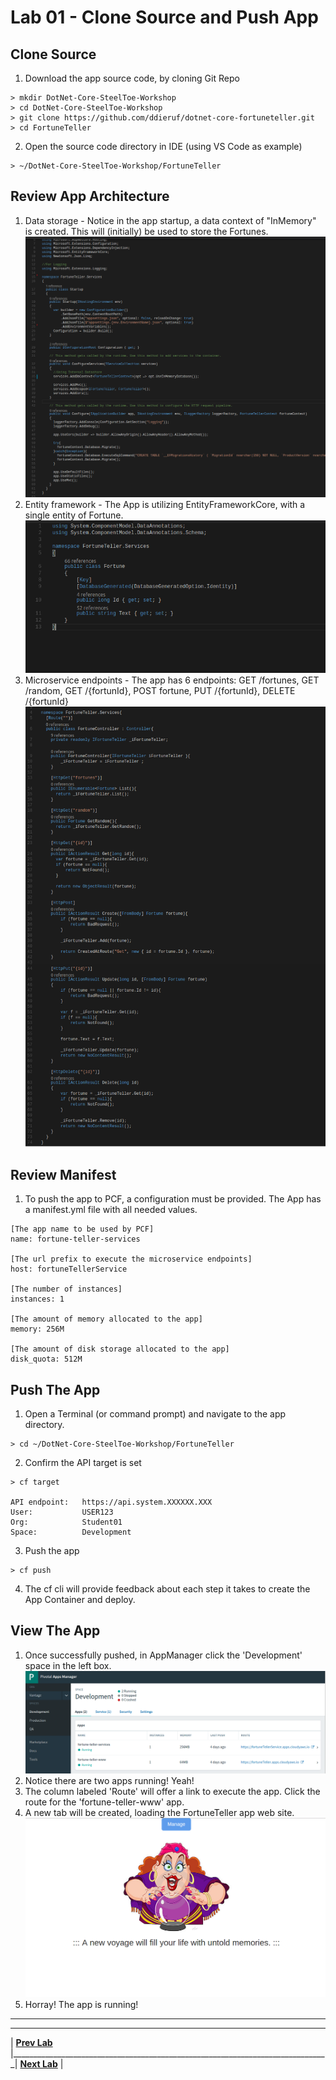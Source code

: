 [vsCodeStartupCs]: img/vsCodeStartupCs.png " "
[vsCodeFortuneControllerCs]: img/vsCodeFortuneControllerCs.png " "
[vsCodeFortuneCs]: img/vsCodeFortuneCs.png " "
[appManagerAppsPage]: img/appManagerAppsPage.png " "
[fortuneTellerWebSite]: img/fortuneTellerWebSite.png " "

# Lab 01 - Clone Source and Push App

## Clone Source

1. Download the app source code, by cloning Git Repo
```
> mkdir DotNet-Core-SteelToe-Workshop
> cd DotNet-Core-SteelToe-Workshop
> git clone https://github.com/ddieruf/dotnet-core-fortuneteller.git
> cd FortuneTeller
```
2. Open the source code directory in IDE (using VS Code as example)
```
> ~/DotNet-Core-SteelToe-Workshop/FortuneTeller
```

## Review App Architecture

1. Data storage - Notice in the app startup, a data context of "InMemory" is created. This will (initially) be used to store the Fortunes.
![alt text][vsCodeStartupCs]
2. Entity framework - The App is utilizing EntityFrameworkCore, with a single entity of Fortune.
![alt text][vsCodeFortuneCs]
3. Microservice endpoints - The app has 6 endpoints: GET /fortunes, GET /random, GET /{fortunId}, POST fortune, PUT /{fortunId}, DELETE /{fortunId}
![alt text][vsCodeFortuneControllerCs]

## Review Manifest

1. To push the app to PCF, a configuration must be provided. The App has a manifest.yml file with all needed values.
```
[The app name to be used by PCF]
name: fortune-teller-services

[The url prefix to execute the microservice endpoints]
host: fortuneTellerService

[The number of instances]
instances: 1

[The amount of memory allocated to the app]
memory: 256M

[The amount of disk storage allocated to the app]
disk_quota: 512M
```

## Push The App
1. Open a Terminal (or command prompt) and navigate to the app directory.
```
> cd ~/DotNet-Core-SteelToe-Workshop/FortuneTeller
```
2. Confirm the API target is set
```
> cf target

API endpoint:   https://api.system.XXXXXX.XXX
User:           USER123
Org:            Student01
Space:          Development
```
3. Push the app
```
> cf push
```
4. The cf cli will provide feedback about each step it takes to create the App Container and deploy.

## View The App
1. Once successfully pushed, in AppManager click the 'Development' space in the left box.
![alt text][appManagerAppsPage]
2. Notice there are two apps running! Yeah!
3. The column labeled 'Route' will offer a link to execute the app. Click the route for the 'fortune-teller-www' app.
4. A new tab will be created, loading the FortuneTeller app web site.
![alt text][fortuneTellerWebSite]
5. Horray! The app is running!


___

___
| **[Prev Lab](../AppMgr-Login/README.md)** |_______________________________________________________________________________| **[Next Lab](../Lab-02/README.md)** |
